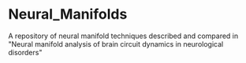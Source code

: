 # Neural_Manifolds
A repository of neural manifold techniques described and compared in "Neural manifold analysis of brain circuit dynamics in neurological disorders"
